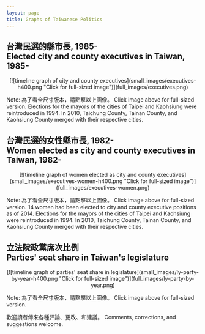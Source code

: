 ```yaml
---
layout: page
title: Graphs of Taiwanese Politics
---
```


## 台灣民選的縣市長, 1985- <br/>Elected city and county executives in Taiwan, 1985-

<div style="text-align:center" markdown="1">
[![timeline graph of city and county executives](small_images/executives-h400.png "Click for full-sized image")](full_images/executives.png)
</div>

Note: 為了看全尺寸版本，請點擊以上圖像。 Click image above for full-sized version. Elections for the mayors of the cities of Taipei and Kaohsiung were reintroduced in 1994. In 2010, Taichung County, Tainan County, and Kaohsiung County merged with their respective cities.

## 台灣民選的女性縣市長, 1982- <br/>Women elected as city and county executives in Taiwan, 1982-

<div style="text-align:center" markdown="1">
[![timeline graph of women elected as city and county executives](small_images/executives-women-h400.png "Click for full-sized image")](full_images/executives-women.png)
</div>

Note: 為了看全尺寸版本，請點擊以上圖像。 Click image above for full-sized version. 14 women had been elected to city and county executive positions as of 2014. Elections for the mayors of the cities of Taipei and Kaohsiung were reintroduced in 1994. In 2010, Taichung County, Tainan County, and Kaohsiung County merged with their respective cities.


## 立法院政黨席次比例<br/>Parties' seat share in Taiwan's legislature

<div style="text-align:center" markdown="1">
[![timeline graph of parties' seat share in legislature](small_images/ly-party-by-year-h400.png "Click for full-sized image")](full_images/ly-party-by-year.png)
</div>

Note: 為了看全尺寸版本，請點擊以上圖像。 Click image above for full-sized version.

歡迎讀者傳來各種評論、更改、和建議。 Comments, corrections, and suggestions welcome.
